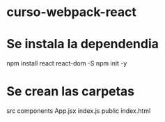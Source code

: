 # curso-webpack-react

#  Se instala la dependendia

npm install react react-dom -S
npm init -y

# Se crean las carpetas

src
        components
                App.jsx
        index.js
public
        index.html